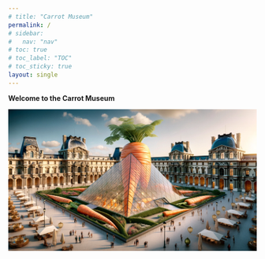 ```yaml
---
# title: "Carrot Museum"
permalink: /
# sidebar:
#   nav: "nav"
# toc: true
# toc_label: "TOC"
# toc_sticky: true
layout: single
---
```

**Welcome to the Carrot Museum**

![Carrot Museum](./assets/cml.png)

<div id="output"></div>
<script src="script.js"></script>
